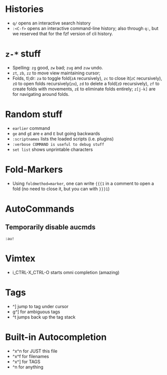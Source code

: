 # Histories

- `q/` opens an interactive search history
- `:<C-f>` opens an interactive command-line history; also through `q:`, but we reserved that for the fzf version of cli history.

# `z-*` stuff

- Spelling: `zg` good, `zw` bad; `zug` and `zuw` undo.
- `zt`, `zb`, `zz` to move view maintaining cursor;
- Folds, tl;dr: `za` to toggle fold(`zA` recursively), `zc` to close it(`zC` recursively), `zO` to open folds recursively(`zo`), `zd` to delete a fold(`zD` recursively), `zf` to create folds with movements, `zE` to eliminate folds entirely; `z[j-k]` are for navigating around folds.

# Random stuff

- `earlier` command
- `ge` and `gE` are `e` and `E` but going backwards
- `:scriptnames` lists the loaded scripts (i.e. plugins)
- `:verbose COMMAND is useful to debug stuff`
- `set list` shows unprintable characters

# Fold-Markers
- Using `foldmethod=marker`, one can write `{{{1` in a comment to open a fold (no need to close it, but you can with `}}}1`)

# AutoCommands
## Temporarily disable aucmds
`:au!`

# Vimtex
- i_CTRL-X_CTRL-O starts omni completion (amazing)

# Tags
- ^] jump to tag under cursor
- g^] for ambiguous tags
- ^t jumps back up the tag stack

# Built-in Autocompletion
- ^x^n for JUST this file
- ^x^f for filenames
- ^x^] for TAGS
- ^n for anything
